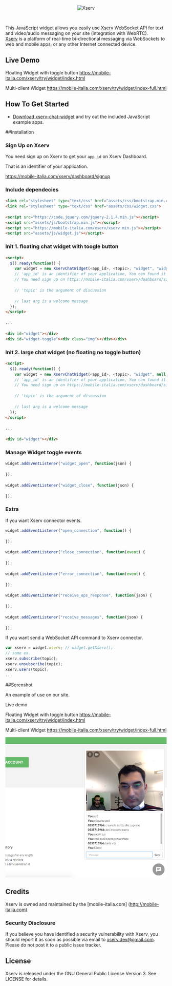 <p align="center" >
  <img src="http://mobile-italia.com/xserv/assets/images/logo-big.png?t=3" alt="Xserv" title="Xserv">
</p>

<br>

This JavaScript widget allows you easily use [Xserv](http://mobile-italia.com/xserv/) WebSocket API for text and video/audio messaging on your site (integration with WebRTC).<br>
[Xserv](http://mobile-italia.com/xserv/) is a platform of real-time bi-directional messaging via WebSockets to web and mobile apps, or any other Internet connected device.

## Live Demo

Floating Widget with toggle button https://mobile-italia.com/xserv/try/widget/index.html

Multi-client Widget https://mobile-italia.com/xserv/try/widget/index-full.html

## How To Get Started

- [Download xserv-chat-widget](https://github.com/xserv/xserv-chat-widget/archive/master.zip) and try out the included JavaScript example apps.

##Installation

### Sign Up on Xserv

You need sign up on Xserv to get your `app_id` on Xserv Dashboard.

That is an identifier of your application.

https://mobile-italia.com/xserv/dashboard/signup

### Include dependecies

```html
<link rel="stylesheet" type="text/css" href="assets/css/bootstrap.min.css">
<link rel="stylesheet" type="text/css" href="assets/css/widget.css">

<script src="https://code.jquery.com/jquery-2.1.4.min.js"></script>
<script src="assets/js/bootstrap.min.js"></script>
<script src="https://mobile-italia.com/xserv/xserv.min.js"></script>
<script src="assets/js/widget.js"></script>
```

### Init 1. floating chat widget with toogle button

```html
<script>
  $().ready(function() {
    var widget = new XservChatWidget(<app_id>, <topic>, "widget", "widget-toggle", "");
    // 'app_id' is an identifier of your application, You can found it on Xserv dashboard.
    // You need sign up on https://mobile-italia.com/xserv/dashboard/signup
    
    // 'topic' is the argument of discussion
    
    // last arg is a welcome message
  });
</script>

...

<div id="widget"></div>
<div id="widget-toggle"><div class="img"></div></div>
```

### Init 2. large chat widget (no floating no toggle button)

```html
<script>
  $().ready(function() {
    var widget = new XservChatWidget(<app_id>, <topic>, "widget", null, "");
    // 'app_id' is an identifier of your application, You can found it on Xserv dashboard.
    // You need sign up on https://mobile-italia.com/xserv/dashboard/signup
    
    // 'topic' is the argument of discussion
    
    // last arg is a welcome message
  });
</script>

...

<div id="widget"></div>
```

### Manage Widget toggle events

```javascript
widget.addEventListener("widget_open", function(json) {
  
});

widget.addEventListener("widget_close", function(json) {
  
});
```

### Extra

If you want Xserv connector events.

```javascript
widget.addEventListener("open_connection", function() {
  
});

widget.addEventListener("close_connection", function(event) {
  
});

widget.addEventListener("error_connection", function(event) {
  
});

widget.addEventListener("receive_ops_response", function(json) {
  
});

widget.addEventListener("receive_messages", function(json) {
  
});
```

If you want send a WebSocket API command to Xserv connector.

```javascript
var xserv = widget.xserv; // widget.getXserv();
// some ex.
xserv.subscribe(topic);
xserv.unsubscribe(topic);
xserv.users(topic);
...
```

##Screnshot

An example of use on our site.

Live demo

Floating Widget with toggle button https://mobile-italia.com/xserv/try/widget/index.html

Multi-client Widget https://mobile-italia.com/xserv/try/widget/index-full.html

![](screenshot.png)

## Credits

Xserv is owned and maintained by the [mobile-italia.com] (http://mobile-italia.com).

### Security Disclosure

If you believe you have identified a security vulnerability with Xserv, you should report it as soon as possible via email to xserv.dev@gmail.com. Please do not post it to a public issue tracker.

## License

Xserv is released under the GNU General Public License Version 3. See LICENSE for details.
